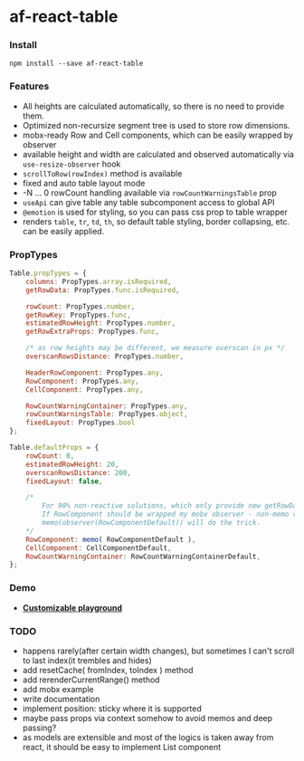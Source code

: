 # af-react-table

### Install
`npm install --save af-react-table`

### Features
* All heights are calculated automatically, so there is no need to provide them.
* Optimized non-recursize segment tree is used to store row dimensions.
* mobx-ready Row and Cell components, which can be easily wrapped by observer
* available height and width are calculated and observed automatically via `use-resize-observer` hook
* `scrollToRow(rowIndex)` method is available
* fixed and auto table layout mode
* -N ... 0 rowCount handling available via `rowCountWarningsTable` prop
* `useApi` can give table any table subcomponent access to global API
* `@emotion` is used for styling, so you can pass css prop to table wrapper
* renders `table`, `tr`, `td`, `th`, so default table styling, border collapsing, etc. can be easily applied.

### PropTypes
```javascript
Table.propTypes = {
    columns: PropTypes.array.isRequired,
    getRowData: PropTypes.func.isRequired,

    rowCount: PropTypes.number,
    getRowKey: PropTypes.func,
    estimatedRowHeight: PropTypes.number,
    getRowExtraProps: PropTypes.func,

    /* as row heights may be different, we measure overscan in px */
    overscanRowsDistance: PropTypes.number,

    HeaderRowComponent: PropTypes.any,
    RowComponent: PropTypes.any,
    CellComponent: PropTypes.any,

    RowCountWarningContainer: PropTypes.any,
    rowCountWarningsTable: PropTypes.object,
    fixedLayout: PropTypes.bool
};

Table.defaultProps = {
    rowCount: 0,
    estimatedRowHeight: 20,
    overscanRowsDistance: 200,
    fixedLayout: false,

    /*
        For 90% non-reactive solutions, which only provide new getRowData when data is changed, memo is ok.
        If RowComponent should be wrapped my mobx observer - non-memo version should be imported.
        memo(observer(RowComponentDefault)) will do the trick.
    */
    RowComponent: memo( RowComponentDefault ),
    CellComponent: CellComponentDefault,
    RowCountWarningContainer: RowCountWarningContainerDefault,
};
```

### Demo
* [**Customizable playground**](https://nowaalex.github.io/af-react-table/exampleAssets/)

### TODO
* happens rarely(after certain width changes), but sometimes I can't scroll to last index(it trembles and hides)
* add resetCache( fromIndex, toIndex ) method
* add rerenderCurrentRange() method
* add mobx example
* write documentation
* implement position: sticky where it is supported
* maybe pass props via context somehow to avoid memos and deep passing?
* as models are extensible and most of the logics is taken away from react, it should be easy to implement List component